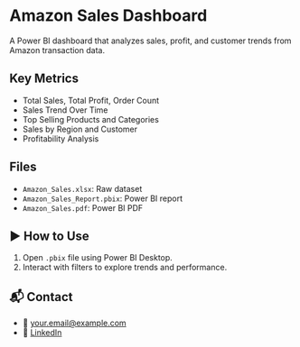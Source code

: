 # Amazon Sales Dashboard

A Power BI dashboard that analyzes sales, profit, and customer trends from Amazon transaction data.

## Key Metrics
- Total Sales, Total Profit, Order Count
- Sales Trend Over Time
- Top Selling Products and Categories
- Sales by Region and Customer
- Profitability Analysis

## Files
- `Amazon_Sales.xlsx`: Raw dataset
- `Amazon_Sales_Report.pbix`: Power BI report
- `Amazon_Sales.pdf`: Power BI PDF

## ▶️ How to Use
1. Open `.pbix` file using Power BI Desktop.
2. Interact with filters to explore trends and performance.

## 📬 Contact
- 📧 your.email@example.com
- 💼 [LinkedIn](https://linkedin.com/in/yourprofile)
